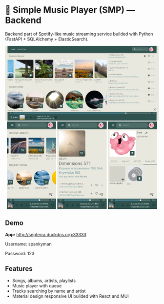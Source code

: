 # 🎵 Simple Music Player (SMP) — Backend
Backend part of Spotify-like music streaming service builded with Python (FastAPI + SQLAlchemy + ElasticSearch).

<img src="readme/desktop.png"/>
<div align="middle">
  <img src="readme/mobile-main-overview.png" width="32%"/>
  <img src="readme/mobile-album.png" width="32%"/>
  <img src="readme/mobile-user-profile.png" width="32%"/>
</div>

## Demo
**App:** http://septerra.duckdns.org:33333

Username: spankyman

Password: 123

## Features
* Songs, albums, artists, playlists
* Music player with queue
* Tracks searching by name and artist
* Material design responsive UI builded with React and MUI